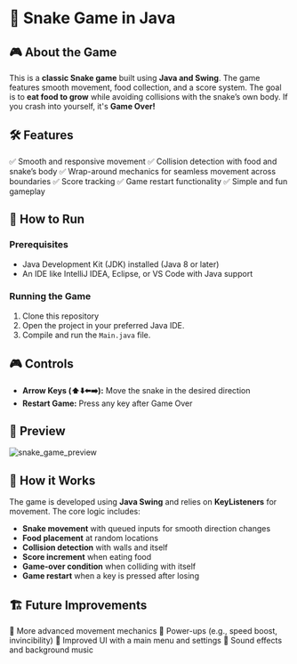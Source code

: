 # 🐍 Snake Game in Java

## 🎮 About the Game
This is a **classic Snake game** built using **Java and Swing**. The game features smooth movement, food collection, and a score system. The goal is to **eat food to grow** while avoiding collisions with the snake’s own body. If you crash into yourself, it's **Game Over!**

## 🛠️ Features
✅ Smooth and responsive movement
✅ Collision detection with food and snake’s body
✅ Wrap-around mechanics for seamless movement across boundaries
✅ Score tracking
✅ Game restart functionality
✅ Simple and fun gameplay

## 🚀 How to Run
### **Prerequisites**
- Java Development Kit (JDK) installed (Java 8 or later)
- An IDE like IntelliJ IDEA, Eclipse, or VS Code with Java support

### **Running the Game**
1. Clone this repository
2. Open the project in your preferred Java IDE.
3. Compile and run the `Main.java` file.

## 🎮 Controls
- **Arrow Keys (⬆️⬇️⬅️➡️):** Move the snake in the desired direction
- **Restart Game:** Press any key after Game Over

## 📸 Preview
![snake_game_preview](https://github.com/user-attachments/assets/e5c19b48-8e6e-4df7-886c-2cf339776834)


## 🔧 How it Works
The game is developed using **Java Swing** and relies on **KeyListeners** for movement. The core logic includes:
- **Snake movement** with queued inputs for smooth direction changes
- **Food placement** at random locations
- **Collision detection** with walls and itself
- **Score increment** when eating food
- **Game-over condition** when colliding with itself
- **Game restart** when a key is pressed after losing

## 🏗️ Future Improvements
🔹 More advanced movement mechanics
🔹 Power-ups (e.g., speed boost, invincibility)
🔹 Improved UI with a main menu and settings
🔹 Sound effects and background music

